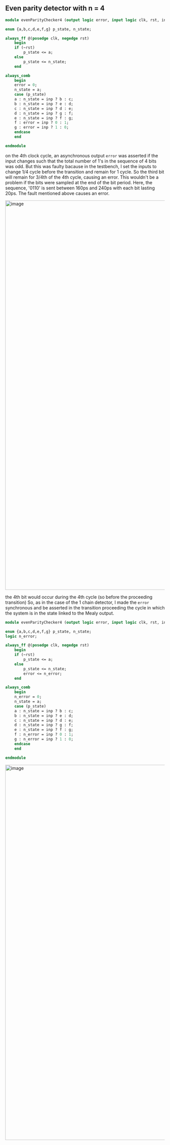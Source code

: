 ## Even parity detector with n = 4
```SystemVerilog
module evenParityChecker4 (output logic error, input logic clk, rst, inp);

enum {a,b,c,d,e,f,g} p_state, n_state;

always_ff @(posedge clk, negedge rst)
	begin
	if (~rst)
		p_state <= a;
	else 
		p_state <= n_state;
	end

always_comb
	begin
	error = 0;
	n_state = a;
	case (p_state)
	a : n_state = inp ? b : c;
	b : n_state = inp ? e : d;
	c : n_state = inp ? d : e;
	d : n_state = inp ? g : f;
	e : n_state = inp ? f : g;
	f : error = inp ? 0 : 1;
	g : error = inp ? 1 : 0;
	endcase
	end

endmodule
```

on the 4th clock cycle, an asynchronous output ```error``` was asserted if the input changes such that the total number of 1's in the sequence of 4 bits was odd. But this was faulty bacause in the testbench, I set the inputs to change 1/4 cycle before the transition and remain for 1 cycle. So the third bit will remain for 3/4th of the 4th cycle, causing an error. This wouldn't be a problem if the bits were sampled at the end of the bit period.
Here, the sequence, '0110' is sent between 160ps and 240ps with each bit lasting 20ps. The fault mentioned above causes an error. 

  
<img width="1231" alt="image" src="https://github.com/Raptor2718/SystemVerilog-log/assets/106425621/e6f11644-0217-47e2-a27c-6462ce072e70">

  
the 4th bit would occur during the 4th cycle (so before the proceeding transition) So, as in the case of the 1 chain detector, I made the ```error``` synchronous and be asserted in the transition proceeding the cycle in which the system is in the state linked to the Mealy output.

```SystemVerilog
module evenParityChecker4 (output logic error, input logic clk, rst, inp);

enum {a,b,c,d,e,f,g} p_state, n_state;
logic n_error;

always_ff @(posedge clk, negedge rst)
	begin
	if (~rst)
		p_state <= a;
	else 
		p_state <= n_state;
		error <= n_error;
	end

always_comb
	begin
	n_error = 0;
	n_state = a;
	case (p_state)
	a : n_state = inp ? b : c;
	b : n_state = inp ? e : d;
	c : n_state = inp ? d : e;
	d : n_state = inp ? g : f;
	e : n_state = inp ? f : g;
	f : n_error = inp ? 0 : 1;
	g : n_error = inp ? 1 : 0;
	endcase
	end

endmodule

```
<img width="1186" alt="image" src="https://github.com/Raptor2718/SystemVerilog-log/assets/106425621/5287f870-6ad2-4299-a066-ffe5552edac4">


